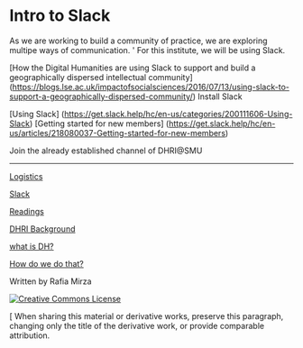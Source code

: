 # Intro to Slack

As we are working to build a community of practice, we are exploring multipe ways of communication. 
'
For this institute, we will be using Slack.  

[How the Digital Humanities are using Slack to support and build a geographically dispersed intellectual community] (https://blogs.lse.ac.uk/impactofsocialsciences/2016/07/13/using-slack-to-support-a-geographically-dispersed-community/)
Install Slack

[Using Slack] (https://get.slack.help/hc/en-us/categories/200111606-Using-Slack) 
[Getting started for new members] (https://get.slack.help/hc/en-us/articles/218080037-Getting-started-for-new-members)


Join the already established channel of DHRI@SMU 

-----

[Logistics](sections/logistics.md)  

[Slack](sections/Slack.md)  

[Readings](sections/readings.md)  

[DHRI Background](sections/DHRI.md)  

[what is DH?](sections/DH.md)  

[How do we do that?](sections/how.md)  

Written by Rafia Mirza

[![Creative Commons License](https://i.creativecommons.org/l/by-sa/4.0/88x31.png)](http://creativecommons.org/licenses/by-sa/4.0/)

[ When sharing this material or derivative works, preserve this paragraph, changing only the title of the derivative work, or provide comparable attribution.

  
